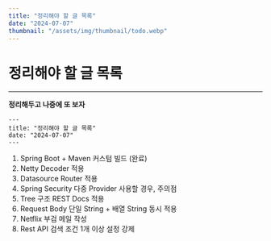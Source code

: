 ```yaml
---
title: "정리해야 할 글 목록"
date: "2024-07-07"
thumbnail: "/assets/img/thumbnail/todo.webp"
---
```


# 정리해야 할 글 목록
---

**정리해두고 나중에 또 보자**

```
---
title: "정리해야 할 글 목록"
date: "2024-07-07"
---
```

1. Spring Boot + Maven 커스텀 빌드 (완료)
2. Netty Decoder 적용
3. Datasource Router 적용
4. Spring Security 다중 Provider 사용할 경우, 주의점
5. Tree 구조 REST Docs 적용
6. Request Body 단일 String + 배열 String 동시 적용
7. Netflix 부검 메일 작성
8. Rest API 검색 조건 1개 이상 설정 강제